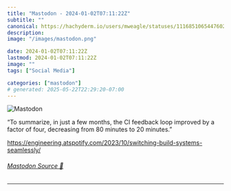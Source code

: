 ```yaml
---
title: "Mastodon - 2024-01-02T07:11:22Z"
subtitle: ""
canonical: https://hachyderm.io/users/mweagle/statuses/111685106544760260
description:
image: "/images/mastodon.png"

date: 2024-01-02T07:11:22Z
lastmod: 2024-01-02T07:11:22Z
image: ""
tags: ["Social Media"]

categories: ["mastodon"]
# generated: 2025-05-22T22:29:20-07:00
---
```

![Mastodon](/images/mastodon.png)

<p>“To summarize, in just a few months, the CI feedback loop improved by a factor of four, decreasing from 80 minutes to 20 minutes.”</p><p><a href="https://engineering.atspotify.com/2023/10/switching-build-systems-seamlessly/" target="_blank" rel="nofollow noopener noreferrer" translate="no"><span class="invisible">https://</span><span class="ellipsis">engineering.atspotify.com/2023</span><span class="invisible">/10/switching-build-systems-seamlessly/</span></a></p>


###### [Mastodon Source 🐘](https://hachyderm.io/@mweagle/111685106544760260)

___
